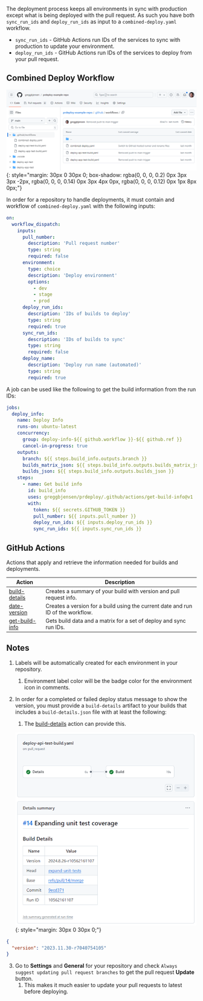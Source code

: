 
The deployment process keeps all environments in sync with production except what is being deployed with the pull request.  As such you have both `sync_run_ids` and `deploy_run_ids` as input to a `combined-deploy.yaml` workflow.

- `sync_run_ids` - GitHub Actions run IDs of the services to sync with production to update your environment.
- `deploy_run_ids` - GitHub Actions run IDs of the services to deploy from your pull request.

## Combined Deploy Workflow

![GitHub Actions Workflows](../assets/images/screenshots/getting-started/github-actions-workflows.png)
{: style="margin: 30px 0 30px 0; box-shadow: rgba(0, 0, 0, 0.2) 0px 3px 3px -2px, rgba(0, 0, 0, 0.14) 0px 3px 4px 0px, rgba(0, 0, 0, 0.12) 0px 1px 8px 0px;"}

In order for a repository to handle deployments, it must contain and workflow of `combined-deploy.yaml` with the following inputs:

```yaml
on:
  workflow_dispatch:
    inputs:
      pull_number:
        description: 'Pull request number'
        type: string
        required: false
      environment:
        type: choice
        description: 'Deploy environment'
        options:
          - dev
          - stage
          - prod
      deploy_run_ids:
        description: 'IDs of builds to deploy'
        type: string
        required: true
      sync_run_ids:
        description: 'IDs of builds to sync'
        type: string
        required: false
      deploy_name:
        description: 'Deploy run name (automated)'
        type: string
        required: true
```

A job can be used like the following to get the build information from the run IDs:

```yaml
jobs:
  deploy_info:
    name: Deploy Info
    runs-on: ubuntu-latest
    concurrency:
      group: deploy-info-${{ github.workflow }}-${{ github.ref }}
      cancel-in-progress: true
    outputs:
      branch: ${{ steps.build_info.outputs.branch }}
      builds_matrix_json: ${{ steps.build_info.outputs.builds_matrix_json }}
      builds_json: ${{ steps.build_info.outputs.builds_json }}
    steps:
      - name: Get build info
        id: build_info
        uses: greggbjensen/prdeploy/.github/actions/get-build-info@v1
        with:
          token: ${{ secrets.GITHUB_TOKEN }}
          pull_number: ${{ inputs.pull_number }}
          deploy_run_ids: ${{ inputs.deploy_run_ids }}
          sync_run_ids: ${{ inputs.sync_run_ids }}
```

## GitHub Actions

Actions that apply and retrieve the information needed for builds and deployments.

| Action                                                                            | Description                                                                      |
|-----------------------------------------------------------------------------------|----------------------------------------------------------------------------------|
| [build-details](/.github/actions/build-details/README.md#build-details-action)    | Creates a summary of your build with version and pull request info.              |
| [date-version](/.github/actions/date-version/README.md#date-version-action)       | Creates a version for a build using the current date and run ID of the workflow. |
| [get-build-info](/.github/actions/get-build-info/README.md#get-build-info-action) | Gets build data and a matrix for a set of deploy and sync run IDs.               |


## Notes

1. Labels will be automatically created for each environment in your repository.
   1. Environment label color will be the badge color for the environment icon in comments.
3. In order for a completed or failed deploy status message to show the version, you must provide a `build-details` artifact to your builds that includes a `build-details.json` file with at least the following:
   1. The [build-details](/.github/actions/build-details/README.md#build-details-action) action can provide this.

    ![GitHub Actions Build Details](../assets/images/screenshots/getting-started/github-actions-build-details.png)
    {: style="margin: 30px 0 30px 0;"}

```json
{
  "version": "2023.11.30-r7040754105"
}
```

3. Go to **Settings** and **General** for your repository and check `Always suggest updating pull request branches` to get the pull request **Update** button.
   1. This makes it much easier to update your pull requests to latest before deploying.